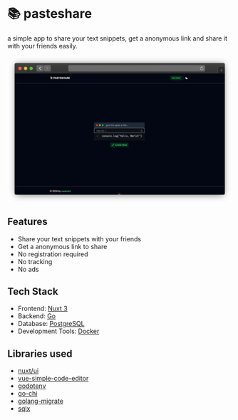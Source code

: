 # 📚 pasteshare
a simple app to share your text snippets, get a anonymous link and share it with your friends easily.

![pasteshare](./assets/preview.png)

## Features
- Share your text snippets with your friends
- Get a anonymous link to share
- No registration required
- No tracking
- No ads

## Tech Stack
- Frontend: [Nuxt 3](https://nuxt.com)
- Backend: [Go](https://golang.org)
- Database: [PostgreSQL](https://www.postgresql.org)
- Development Tools: [Docker](https://www.docker.com)

## Libraries used
- [nuxt/ui](https://github.com/nuxt/ui)
- [vue-simple-code-editor](https://github.com/justcaliturner/simple-code-editor)
- [godotenv](https://github.com/joho/godotenv)
- [go-chi](https://github.com/go-chi/chi)
- [golang-migrate](https://github.com/golang-migrate/migrate)
- [sqlx](https://github.com/jmoiron/sqlx)
